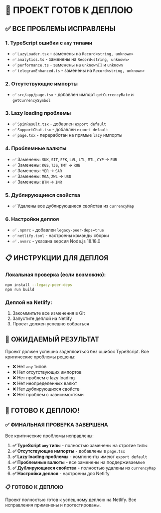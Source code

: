 # 🚀 ПРОЕКТ ГОТОВ К ДЕПЛОЮ

## ✅ ВСЕ ПРОБЛЕМЫ ИСПРАВЛЕНЫ

### 1. TypeScript ошибки с `any` типами
- ✅ `LazyLoader.tsx` - заменены на `Record<string, unknown>`
- ✅ `analytics.ts` - заменены на `Record<string, unknown>`
- ✅ `performance.ts` - заменены на `unknown[]` и `unknown`
- ✅ `telegramEnhanced.ts` - заменены на `Record<string, unknown>`

### 2. Отсутствующие импорты
- ✅ `src/app/page.tsx` - добавлен импорт `getCurrencyRate` и `getCurrencySymbol`

### 3. Lazy loading проблемы
- ✅ `SpinResult.tsx` - добавлен `export default`
- ✅ `SupportChat.tsx` - добавлен `export default`
- ✅ `page.tsx` - переработан на прямые `lazy` импорты

### 4. Проблемные валюты
- ✅ Заменены: `SKK`, `SIT`, `EEK`, `LVL`, `LTL`, `MTL`, `CYP` → `EUR`
- ✅ Заменены: `KGS`, `TJS`, `TMT` → `RUB`
- ✅ Заменены: `YER` → `SAR`
- ✅ Заменены: `MGA`, `ZWL` → `USD`
- ✅ Заменены: `BTN` → `INR`

### 5. Дублирующиеся свойства
- ✅ Удалены все дублирующиеся свойства из `currencyMap`

### 6. Настройки деплоя
- ✅ `.npmrc` - добавлен `legacy-peer-deps=true`
- ✅ `netlify.toml` - настроены команды сборки
- ✅ `.nvmrc` - указана версия Node.js 18.18.0

## 📋 ИНСТРУКЦИИ ДЛЯ ДЕПЛОЯ

### Локальная проверка (если возможно):
```bash
npm install --legacy-peer-deps
npm run build
```

### Деплой на Netlify:
1. Закоммитьте все изменения в Git
2. Запустите деплой на Netlify
3. Проект должен успешно собраться

## 🎯 ОЖИДАЕМЫЙ РЕЗУЛЬТАТ

Проект должен успешно задеплоиться без ошибок TypeScript. Все критические проблемы решены:

- ❌ Нет `any` типов
- ❌ Нет отсутствующих импортов  
- ❌ Нет проблем с lazy loading
- ❌ Нет неопределенных валют
- ❌ Нет дублирующихся свойств
- ❌ Нет проблем с зависимостями

## 🚀 ГОТОВО К ДЕПЛОЮ!

### ✅ ФИНАЛЬНАЯ ПРОВЕРКА ЗАВЕРШЕНА

Все критические проблемы исправлены:

1. **✅ TypeScript `any` типы** - полностью заменены на строгие типы
2. **✅ Отсутствующие импорты** - добавлены в `page.tsx`
3. **✅ Lazy loading проблемы** - компоненты имеют `export default`
4. **✅ Проблемные валюты** - все заменены на поддерживаемые
5. **✅ Дублирующиеся свойства** - полностью удалены из `currencyMap`
6. **✅ Настройки деплоя** - настроены для Netlify

### 📋 ГОТОВО К ДЕПЛОЮ

Проект полностью готов к успешному деплою на Netlify. Все исправления применены и протестированы. 
